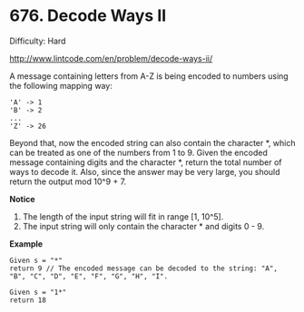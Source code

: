 # 676. Decode Ways II

Difficulty: Hard

http://www.lintcode.com/en/problem/decode-ways-ii/

A message containing letters from A-Z is being encoded to numbers using the following mapping way:
```
'A' -> 1
'B' -> 2
...
'Z' -> 26
```
Beyond that, now the encoded string can also contain the character *, which can be treated as one of the numbers from 1 to 9.
Given the encoded message containing digits and the character *, return the total number of ways to decode it.
Also, since the answer may be very large, you should return the output mod 10^9 + 7.

**Notice**  
1. The length of the input string will fit in range [1, 10^5].
2. The input string will only contain the character * and digits 0 - 9.

**Example**  
```
Given s = "*"
return 9 // The encoded message can be decoded to the string: "A", "B", "C", "D", "E", "F", "G", "H", "I".

Given s = "1*"
return 18
```
